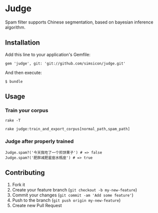 # Judge

Spam filter supports Chinese segmentation, based on bayesian inference algorithm.

## Installation

Add this line to your application's Gemfile:

    gem 'judge', git: 'git://github.com/simsicon/judge.git'

And then execute:

    $ bundle

## Usage

### Train your corpus

```
rake -T

rake judge:train_and_export_corpus[normal_path,spam_path]

```

### Judge after properly trained

```
Judge.spam?('今天我吃了一个煎饼果子') # => false
Judge.spam?('肥胖减肥星座水瓶座') # => true
```



## Contributing

1. Fork it
2. Create your feature branch (`git checkout -b my-new-feature`)
3. Commit your changes (`git commit -am 'Add some feature'`)
4. Push to the branch (`git push origin my-new-feature`)
5. Create new Pull Request
